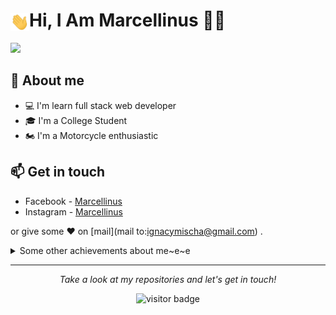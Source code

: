 # <img src="https://raw.githubusercontent.com/ABSphreak/ABSphreak/master/gifs/Hi.gif" width="30px" align="center">Hi, I Am Marcellinus 👨‍💻

![](https://github.com/halfrost/halfrost/blob/master/icons/header_.png)

## 📖 About me

* 💻 I'm learn full stack web developer
* 🎓 I'm a College Student
* 🏍️ I'm a Motorcycle enthusiastic

## 📫 Get in touch
- Facebook - [Marcellinus](https://web.facebook.com/IgnacyMischa123/)
- Instagram - [Marcellinus](https://www.instagram.com/itsmarsel_)

 or give some ♥ on [mail](mail to:ignacymischa@gmail.com) .
<details>
  <summary>Some other achievements about me~e~e</summary>
  <br>

<p align="center">
<img align="center" src="https://github-readme-stats.vercel.app/api/top-langs/?username=IMarcellinus&hide_langs_below=1&theme=radical&line_height=27&layout=compact" />
<img align="center" src="https://github-readme-stats.vercel.app/api?username=IMarcellinus&show_icons=true&count_private=true&theme=radical&include_all_commits=true&line_height=21" alt="Marcellinus Github Stats" />
<img align="center" src="https://github-profile-trophy.vercel.app/?username=IMarcellinus&column=7&theme=dracula" alt="Marcellinus Github Trophy" />
</p>

</details>
  
<hr>
<p align="center">
  <i>Take a look at my repositories and let's get in touch!</i>

<p  align="center">

<img src="https://visitor-badge.laobi.icu/badge?page_id=IMarcellinus" alt="visitor badge"/>       
</p>

</p>
